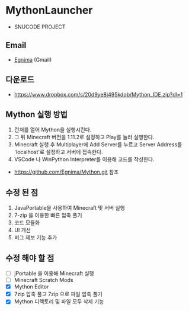 # MythonLauncher
* SNUCODE PROJECT

## Email
* [Egnima](chooheonoh@gmail.com) (Gmail) 

## 다운로드
* https://www.dropbox.com/s/20d9ye8j495kdqb/Mython_IDE.zip?dl=1

## Mython 실행 방법
1. 런쳐를 열어 Mython을 실행시킨다.  
2. 그 뒤 Minecraft 버전을 1.11.2로 설정하고 Play를 눌러 실행한다.
3. Minecraft 실행 후 Multiplayer에 Add Server를 누르고 Server Address를 'localhost'로 설정하고 서버에 접속한다.  
4. VSCode 나 WinPython Interpreter를 이용해 코드를 작성한다.  
* https://github.com/Egnima/Mython.git 참조

## 수정 된 점
1. JavaPortable을 사용하여 Minecraft 및 서버 실행
2. 7-zip 을 이용한 빠른 압축 풀기
3. 코드 모듈화
4. UI 개선
5. 버그 제보 기능 추가

## 수정 해야 할 점
- [ ] jPortable 을 이용해 Minecraft 실행
- [ ] Minecraft Scratch Mods
- [x] Mython Editor
- [x] 7zip 압축 풀고 7zip 으로 파일 압축 풀기
- [x] Mython 디렉토리 및 파일 모두 삭제 기능